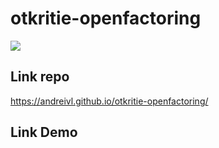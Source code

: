 # otkritie-openfactoring

![](https://andreivl.github.io/otkritie-openfactoring/images/preview-img-komatsu-one.jpg)

## Link repo
https://andreivl.github.io/otkritie-openfactoring/

## Link Demo